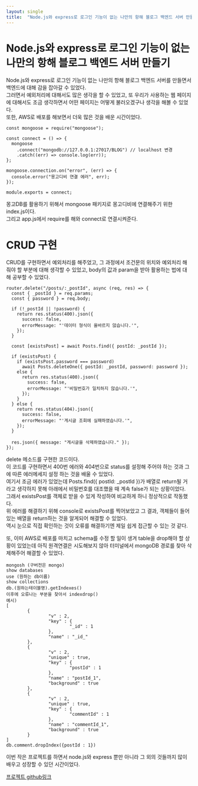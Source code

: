 ```yaml
---
layout: single
title:  "Node.js와 express로 로그인 기능이 없는 나만의 항해 블로그 백엔드 서버 만들기"
---
```

  
# Node.js와 express로 로그인 기능이 없는 나만의 항해 블로그 백엔드 서버 만들기

Node.js와 express로 로그인 기능이 없는 나만의 항해 블로그 백엔드 서버를 만들면서 백엔드에 대해 감을 잡아갈 수 있었다.  
그러면서 예외처리에 대해서도 많은 생각을 할 수 있었고, 또 우리가 사용하는 웹 페이지에 대해서도 조금 생각하면서 어떤 페이지는 어떻게 불러오겠구나 생각을 해볼 수 있었다.  
또한, AWS로 배포를 해보면서 더욱 많은 것을 배운 시간이었다.  

```
const mongoose = require("mongoose");

const connect = () => {
  mongoose
    .connect("mongodb://127.0.0.1:27017/BLOG") // localhost 변경
    .catch((err) => console.log(err));
};

mongoose.connection.on("error", (err) => {
  console.error("몽고디비 연결 에러", err);
});

module.exports = connect;
```

몽고DB를 활용하기 위해서 mongoose 패키지로 몽고디비에 연결해주기 위한 index.js이다.  
그리고 app.js에서 require를 해와 connect로 연결시켜준다.  
  
# CRUD 구현

CRUD를 구현하면서 예외처리를 해주었고, 그 과정에서 조건문의 위치와 예외처리 해줘야 할 부분에 대해 생각할 수 있었고, body의 값과 param을 받아 활용하는 법에 대해 공부할 수 있었다.   

```
router.delete("/posts/:_postId", async (req, res) => {
  const { _postId } = req.params;
  const { password } = req.body;

  if (!_postId || !password) {
    return res.status(400).json({
      success: false,
      errorMessage: "'데이터 형식이 올바르지 않습니다.'",
    });
  }

  const [existsPost] = await Posts.find({ postId: _postId });

  if (existsPost) {
    if (existsPost.password === password)
      await Posts.deleteOne({ postId: _postId, password: password });
    else {
      return res.status(400).json({
        success: false,
        errorMessage: "'비밀번호가 일치하지 않습니다.'",
      });
    }
  } else {
    return res.status(404).json({
      success: false,
      errorMessage: "'게시글 조회에 실패하였습니다.'",
    });
  }

  res.json({ message: "게시글을 삭제하였습니다." });
});
```

delete 메소드를 구현한 코드이다.  
이 코드를 구현하면서 400번 에러와 404번으로 status를 설정해 주어야 하는 것과 그에 따른 에러메세지 설정 하는 것을 배울 수 있었다.  
여기서 조금 에러가 있었는데 Posts.find({ postId: _postId })가 배열로 return될 거라고 생각하지 못해 아래에서 비밀번호를 대조했을 때 계속 false가 되는 상황이었다.  
그래서 existsPost를 객체로 받을 수 있게 작성하여 비교하게 하니 정상적으로 작동했다.  
위 에러를 해결하기 위해 console로 existsPost를 찍어보았고 그 결과, 객체들이 들어있는 배열을 return하는 것을 알게되어 해결할 수 있었다.  
역시 눈으로 직접 확인하는 것이 오류를 해결하기엔 제일 쉽게 접근할 수 있는 것 같다.  

또, 이미 AWS로 배포를 마치고 schema를 수정 할 일이 생겨 table을 drop해야 할 상황이 있었는데 아직 원격연결은 시도해보지 않아 터미널에서 mongoDB 경로를 찾아 삭제해주어 해결할 수 있었다.  

```
mongosh (구버전은 mongo)
show databases
use (원하는 db이름)
show collections
db.(원하는테이블명).getIndexes()
이후에 오류나는 부분을 찾아서 indexdrop()
예시)
[
        {
                "v" : 2,
                "key" : {
                        "_id" : 1
                },
                "name" : "_id_"
        },
        {
                "v" : 2,
                "unique" : true,
                "key" : {
                        "postId" : 1
                },
                "name" : "postId_1",
                "background" : true
        },
        {
                "v" : 2,
                "unique" : true,
                "key" : {
                        "commentId" : 1
                },
                "name" : "commentId_1",
                "background" : true
        }
]
db.comment.dropIndex({postId : 1})
```

이번 작은 프로젝트를 하면서 node.js와 express 뿐만 아니라 그 외의 것들까지 많이 배우고 성장할 수 있던 시간이었다.

[프로젝트 github링크](https://github.com/othwan410/blogApi)
